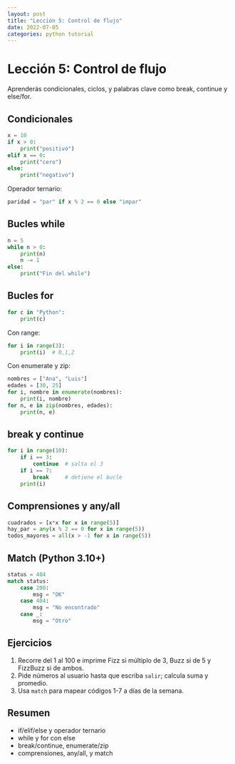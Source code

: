 ```yaml
---
layout: post
title: "Lección 5: Control de flujo"
date: 2022-07-05
categories: python tutorial
---
```


# Lección 5: Control de flujo

Aprenderás condicionales, ciclos, y palabras clave como break, continue y else/for.

## Condicionales

```python
x = 10
if x > 0:
    print("positivo")
elif x == 0:
    print("cero")
else:
    print("negativo")
```

Operador ternario:

```python
paridad = "par" if x % 2 == 0 else "impar"
```

## Bucles while

```python
n = 5
while n > 0:
    print(n)
    n -= 1
else:
    print("Fin del while")
```

## Bucles for

```python
for c in "Python":
    print(c)
```

Con range:

```python
for i in range(3):
    print(i)  # 0,1,2
```

Con enumerate y zip:

```python
nombres = ["Ana", "Luis"]
edades = [30, 25]
for i, nombre in enumerate(nombres):
    print(i, nombre)
for n, e in zip(nombres, edades):
    print(n, e)
```

## break y continue

```python
for i in range(10):
    if i == 3:
        continue  # salta el 3
    if i == 7:
        break     # detiene el bucle
    print(i)
```

## Comprensiones y any/all

```python
cuadrados = [x*x for x in range(5)]
hay_par = any(x % 2 == 0 for x in range(5))
todos_mayores = all(x > -1 for x in range(5))
```

## Match (Python 3.10+)

```python
status = 404
match status:
    case 200:
        msg = "OK"
    case 404:
        msg = "No encontrado"
    case _:
        msg = "Otro"
```

## Ejercicios

1. Recorre del 1 al 100 e imprime Fizz si múltiplo de 3, Buzz si de 5 y FizzBuzz si de ambos.
2. Pide números al usuario hasta que escriba `salir`; calcula suma y promedio.
3. Usa `match` para mapear códigos 1-7 a días de la semana.

## Resumen

- if/elif/else y operador ternario
- while y for con else
- break/continue, enumerate/zip
- comprensiones, any/all, y match
